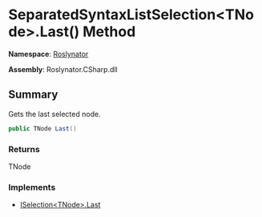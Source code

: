 # SeparatedSyntaxListSelection\<TNode>\.Last\(\) Method

**Namespace**: [Roslynator](../../README.md)

**Assembly**: Roslynator\.CSharp\.dll

## Summary

Gets the last selected node\.

```csharp
public TNode Last()
```

### Returns

TNode

### Implements

* [ISelection\<TNode>.Last](../../ISelection-1/Last/README.md)
